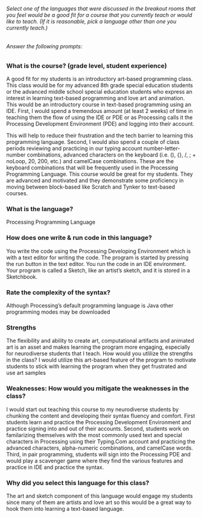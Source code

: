 
###### Select one of the languages that were discussed in the breakout rooms that you feel would be a good fit for a course that you currently teach or would like to teach. (If it is reasonable, pick a language other than one you currently teach.)

###### Answer the following prompts:

### What is the course? (grade level, student experience)

A good fit for my students is an introductory art-based programming class. This class would be for my advanced 8th grade special education students or the advanced middle school special education students who express an interest in learning text-based programming and love art and animation. This would be an introductory course in text-based programming using an IDE. First, I would spend a tremendous amount (at least 2 weeks) of time in teaching them the flow of using the IDE or PDE or as Processing calls it the Processing Development Environment (PDE) and logging into their account. 

This will help to reduce their frustration and the tech barrier to learning this programming language. Second, I would also spend a couple of class periods reviewing and practicing in our typing account number-letter-number combinations, advanced characters on the keyboard (i.e. (), {}, /, ; + noLoop, 20, 200, etc.) and camelCase combinations. These are the keyboard combinations that will be frequently used in the Processing Programming Language. This course would be great for my students. They are advanced and motivated and they demonstrate some proficiency in moving between block-based like Scratch and Tynker to text-based courses.  

### What is the language? 
Processing Programming Language

### How does one write & run code in this language? 
You write the code using the Processing Developing Environment which is with a text editor for writing the code. The program is started by pressing the run button in the text editor. You run the code in an IDE environment. Your program is called a Sketch, like an artist’s sketch, and it is stored in a Sketchbook.  

### Rate the complexity of the syntax? 

Although Processing’s default programming language is Java other programming modes may be downloaded 

### Strengths

The flexibility and ability to create art, computational artifacts and animated art is an asset and makes learning the program more engaging, especially for neurodiverse students that I teach. 
How would you utlilize the strengths in the class? I would utilize this art-based feature of the program to motivate students to stick with learning the program when they get frustrated and use art samples 
 
### Weaknesses: How would you mitigate the weaknesses in the class? 

I would start out teaching this course to my neurodiverse students by chunking the content and developing their syntax fluency and comfort. First students learn and practice the Processing Development Environment and practice signing into and out of their accounts. Second, students work on familarizing themselves with the most commonly used text and special characters in Processing using their Typing.Com account and practicing the advanced characters, alpha-numeric combinations, and camelCase words. Third, in pair programming, students will sign into the Processing PDE and would play a scavenger game where they find the various features and practice in IDE and practice the syntax.

### Why did you select this language for this class? 

The art and sketch component of this language would engage my students since many of them are artists and love art so this would be a great way to hook them into learning a text-based language. 
